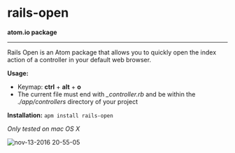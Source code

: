 # rails-open

**atom.io package**
***
Rails Open is an Atom package that allows you to quickly open
the index action of a controller in your default web browser.

**Usage:**  
* Keymap: **ctrl** + **alt** + **o**
* The current file must end with *_controller.rb* and be within the *./app/controllers* directory of your project

**Installation:**
`apm install rails-open`

_Only tested on mac OS X_

![nov-13-2016 20-55-05](https://cloud.githubusercontent.com/assets/1590589/20248405/d6374bc2-a9e3-11e6-9f0c-d06c2087a9d5.gif)
